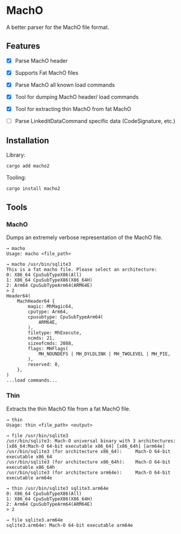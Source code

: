 
# MachO

A better parser for the MachO file format. 

## Features

- [x] Parse MachO header
- [x] Supports Fat MachO files
- [x] Parse MachO all known load commands
- [x] Tool for dumping MachO header/ load commands
- [x] Tool for extracting thin MachO from fat MachO
- [ ] Parse LinkeditDataCommand specific data (CodeSignature, etc.)


## Installation

Library:

```bash
cargo add macho2
```

Tooling:

```bash
cargo install macho2
```

## Tools

### MachO

Dumps an extremely verbose representation of the MachO file.

```
→ macho
Usage: macho <file_path>

→ macho /usr/bin/sqlite3   
This is a fat macho file. Please select an architecture:
0: X86_64 CpuSubTypeX86(All)
1: X86_64 CpuSubTypeX86(X86_64H)
2: Arm64 CpuSubTypeArm64(ARM64E)
> 2
Header64(
    MachHeader64 {
        magic: MhMagic64,
        cputype: Arm64,
        cpusubtype: CpuSubTypeArm64(
            ARM64E,
        ),
        filetype: MhExecute,
        ncmds: 21,
        sizeofcmds: 2088,
        flags: MHFlags(
            MH_NOUNDEFS | MH_DYLDLINK | MH_TWOLEVEL | MH_PIE,
        ),
        reserved: 0,
    },
)
...load commands...
```

### Thin

Extracts the thin MachO file from a fat MachO file.

```
→ thin
Usage: thin <file_path> <output>

→ file /usr/bin/sqlite3
/usr/bin/sqlite3: Mach-O universal binary with 3 architectures: [x86_64:Mach-O 64-bit executable x86_64] [x86_64h] [arm64e]
/usr/bin/sqlite3 (for architecture x86_64):     Mach-O 64-bit executable x86_64
/usr/bin/sqlite3 (for architecture x86_64h):    Mach-O 64-bit executable x86_64h
/usr/bin/sqlite3 (for architecture arm64e):     Mach-O 64-bit executable arm64e

→ thin /usr/bin/sqlite3 sqlite3.arm64e
0: X86_64 CpuSubTypeX86(All)
1: X86_64 CpuSubTypeX86(X86_64H)
2: Arm64 CpuSubTypeArm64(ARM64E)
> 2

→ file sqlite3.arm64e 
sqlite3.arm64e: Mach-O 64-bit executable arm64e
```
